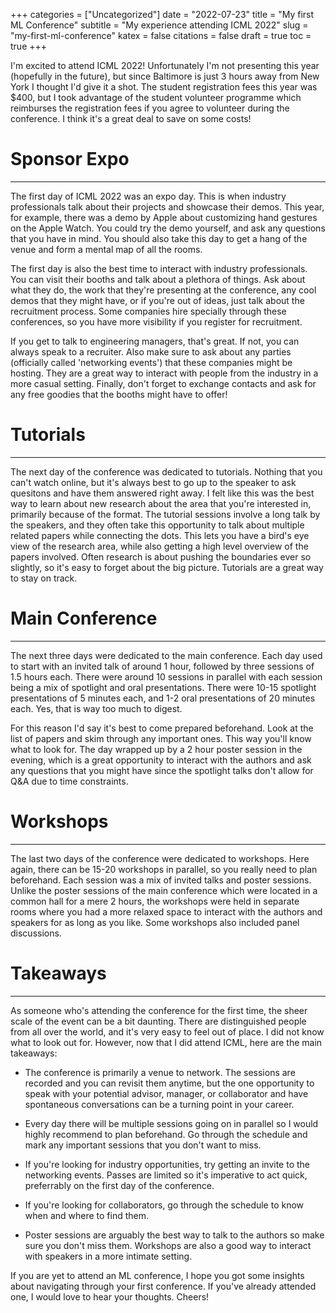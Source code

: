 +++
categories = ["Uncategorized"]
date = "2022-07-23"
title = "My first ML Conference"
subtitle = "My experience attending ICML 2022"
slug = "my-first-ml-conference"
katex = false
citations = false
draft = true
toc = true
+++

I'm excited to attend ICML 2022! Unfortunately I'm not presenting this year (hopefully in the future), but since Baltimore is just 3 hours away from New York I thought I'd give it a shot. The student registration fees this year was $400, but I took advantage of the student volunteer programme which reimburses the registration fees if you agree to volunteer during the conference. I think it's a great deal to save on some costs!

# Sponsor Expo
---

The first day of ICML 2022 was an expo day. This is when industry professionals talk about their projects and showcase their demos. This year, for example, there was a demo by Apple about customizing hand gestures on the Apple Watch. You could try the demo yourself, and ask any questions that you have in mind. You should also take this day to get a hang of the venue and form a mental map of all the rooms.

The first day is also the best time to interact with industry professionals. You can visit their booths and talk about a plethora of things. Ask about what they do, the work that they're presenting at the conference, any cool demos that they might have, or if you're out of ideas, just talk about the recruitment process. Some companies hire specially through these conferences, so you have more visibility if you register for recruitment. 

If you get to talk to engineering managers, that's great. If not, you can always speak to a recruiter. Also make sure to ask about any parties (officially called 'networking events') that these companies might be hosting. They are a great way to interact with people from the industry in a more casual setting. Finally, don't forget to exchange contacts and ask for any free goodies that the booths might have to offer! 

# Tutorials
---
The next day of the conference was dedicated to tutorials. Nothing that you can't watch online, but it's always best to go up to the speaker to ask quesitons and have them answered right away. I felt like this was the best way to learn about new research about the area that you're interested in, primarily because of the format. The tutorial sessions involve a long talk by the speakers, and they often take this opportunity to talk about multiple related papers while connecting the dots. This lets you have a bird's eye view of the research area, while also getting a high level overview of the papers involved. Often research is about pushing the boundaries ever so slightly, so it's easy to forget about the big picture. Tutorials are a great way to stay on track.

# Main Conference
---
The next three days were dedicated to the main conference. Each day used to start with an invited talk of around 1 hour, followed by three sessions of 1.5 hours each. There were around 10 sessions in parallel with each session being a mix of spotlight and oral presentations. There were 10-15 spotlight presentations of 5 minutes each, and 1-2 oral presentations of 20 minutes each. Yes, that is way too much to digest. 

For this reason I'd say it's best to come prepared beforehand. Look at the list of papers and skim through any important ones. This way you'll know what to look for. The day wrapped up by a 2 hour poster session in the evening, which is a great opportunity to interact with the authors and ask any questions that you might have since the spotlight talks don't allow for Q&A due to time constraints.

# Workshops
---
The last two days of the conference were dedicated to workshops. Here again, there can be 15-20 workshops in parallel, so you really need to plan beforehand. Each session was a mix of invited talks and poster sessions. Unlike the poster sessions of the main conference which were located in a common hall for a mere 2 hours, the workshops were held in separate rooms where you had a more relaxed space to interact with the authors and speakers for as long as you like. Some workshops also included panel discussions.

# Takeaways
---
As someone who's attending the conference for the first time, the sheer scale of the event can be a bit daunting. There are distinguished people from all over the world, and it's very easy to feel out of place. I did not know what to look out for. However, now that I did attend ICML, here are the main takeaways:

* The conference is primarily a venue to network. The sessions are recorded and you can revisit them anytime, but the one opportunity to speak with your potential advisor, manager, or collaborator and have spontaneous conversations can be a turning point in your career.

* Every day there will be multiple sessions going on in parallel so I would highly recommend to plan beforehand. Go through the schedule and mark any important sessions that you don't want to miss.

* If you're looking for industry opportunities, try getting an invite to the networking events. Passes are limited so it's imperative to act quick, preferrably on the first day of the conference.

* If you're looking for collaborators, go through the schedule to know when and where to find them.

* Poster sessions are arguably the best way to talk to the authors so make sure you don't miss them. Workshops are also a good way to interact with speakers in a more intimate setting.

If you are yet to attend an ML conference, I hope you got some insights about navigating through your first conference. If you've already attended one, I would love to hear your thoughts. Cheers!